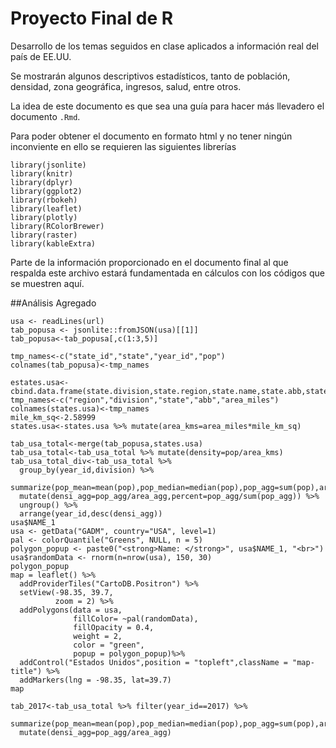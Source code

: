 # Proyecto Final de R
Desarrollo de los temas seguidos en clase aplicados a información real del país de EE.UU.

Se mostrarán algunos descriptivos estadísticos, tanto de población, densidad, zona geográfica, ingresos, salud, entre otros.

La idea de este documento es que sea una guía para hacer más llevadero el documento `.Rmd`.

Para poder obtener el documento en formato html y no tener ningún inconviente en ello se requieren las siguientes librerías

```
library(jsonlite)
library(knitr)
library(dplyr)
library(ggplot2)
library(rbokeh)
library(leaflet)
library(plotly)
library(RColorBrewer)
library(raster)
library(kableExtra)
```

Parte de la información proporcionado en el documento final al que respalda este archivo estará fundamentada en cálculos con los códigos que se muestren aquí.

##Análisis Agregado

```url<-"https://datausa.io/api/data?drilldowns=State&measures=Population"
usa <- readLines(url)
tab_popusa <- jsonlite::fromJSON(usa)[[1]]
tab_popusa<-tab_popusa[,c(1:3,5)]

tmp_names<-c("state_id","state","year_id","pop")
colnames(tab_popusa)<-tmp_names

estates.usa<-cbind.data.frame(state.division,state.region,state.name,state.abb,state.area)
tmp_names<-c("region","division","state","abb","area_miles")
colnames(states.usa)<-tmp_names
mile_km_sq<-2.58999
states.usa<-states.usa %>% mutate(area_kms=area_miles*mile_km_sq)

tab_usa_total<-merge(tab_popusa,states.usa)
tab_usa_total<-tab_usa_total %>% mutate(density=pop/area_kms)
tab_usa_total_div<-tab_usa_total %>%
  group_by(year_id,division) %>%
  summarize(pop_mean=mean(pop),pop_median=median(pop),pop_agg=sum(pop),area_agg=sum(area_kms))%>%
  mutate(densi_agg=pop_agg/area_agg,percent=pop_agg/sum(pop_agg)) %>% 
  ungroup() %>% 
  arrange(year_id,desc(densi_agg))
usa$NAME_1
usa <- getData("GADM", country="USA", level=1) 
pal <- colorQuantile("Greens", NULL, n = 5)
polygon_popup <- paste0("<strong>Name: </strong>", usa$NAME_1, "<br>")
usa$randomData <- rnorm(n=nrow(usa), 150, 30)
polygon_popup
map = leaflet() %>% 
  addProviderTiles("CartoDB.Positron") %>% 
  setView(-98.35, 39.7,
          zoom = 2) %>% 
  addPolygons(data = usa, 
              fillColor= ~pal(randomData),
              fillOpacity = 0.4, 
              weight = 2, 
              color = "green",
              popup = polygon_popup)%>% 
  addControl("Estados Unidos",position = "topleft",className = "map-title") %>% 
  addMarkers(lng = -98.35, lat=39.7)
map

tab_2017<-tab_usa_total %>% filter(year_id==2017) %>%
  summarize(pop_mean=mean(pop),pop_median=median(pop),pop_agg=sum(pop),area_agg=sum(area_kms))%>%
  mutate(densi_agg=pop_agg/area_agg)
  
```